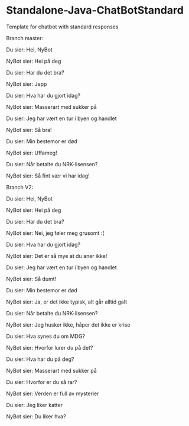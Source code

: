 # Standalone-Java-ChatBotStandard
Template for  chatbot with standard responses

Branch master:

Du sier: Hei, NyBot

NyBot sier: Hei på deg

Du sier: Har du det bra?

NyBot sier: Jepp

Du sier: Hva har du gjort idag?

NyBot sier: Masserart med sukker på

Du sier: Jeg har vært en tur i byen og handlet

NyBot sier: Så bra!

Du sier: Min bestemor er død

NyBot sier: Uffameg!

Du sier: Når betalte du NRK-lisensen?

NyBot sier: Så fint vær vi har idag!

Branch V2:


Du sier: Hei, NyBot

NyBot sier: Hei på deg

Du sier: Har du det bra?

NyBot sier: Nei, jeg føler meg grusomt :(

Du sier: Hva har du gjort idag?

NyBot sier: Det er så mye at du aner ikke!

Du sier: Jeg har vært en tur i byen og handlet

NyBot sier: Så dumt!

Du sier: Min bestemor er død

NyBot sier: Ja, er det ikke typisk, alt går alltid galt

Du sier: Når betalte du NRK-lisensen?

NyBot sier: Jeg husker ikke, håper det ikke er krise

Du sier: Hva synes du om MDG?

NyBot sier: Hvorfor lurer du på det? 

Du sier: Hva har du på deg?

NyBot sier: Masserart med sukker på

Du sier: Hvorfor er du så rar?

NyBot sier: Verden er full av mysterier

Du sier: Jeg liker katter

NyBot sier: Du liker hva?

